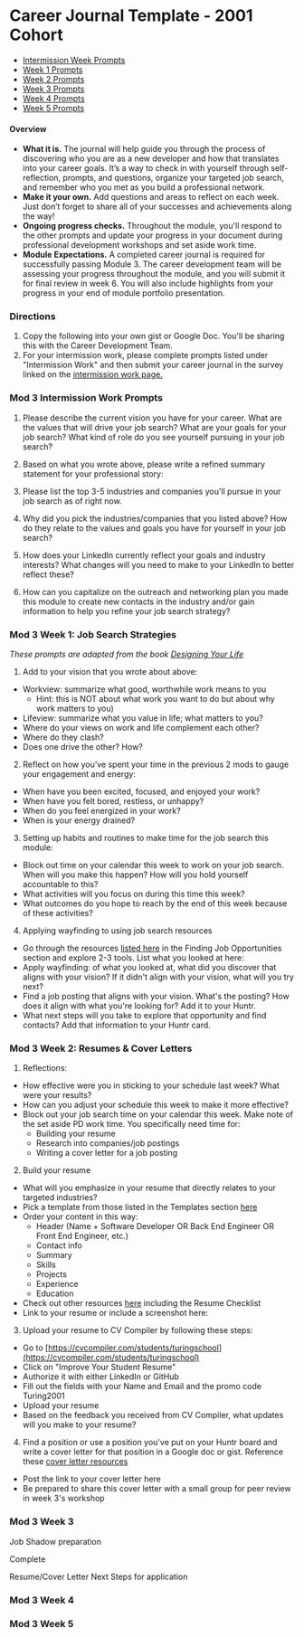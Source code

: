 # Career Journal Template - 2001 Cohort

* [Intermission Week Prompts](#intermission)
* [Week 1 Prompts](#week-1)
* [Week 2 Prompts](#week-2)
* [Week 3 Prompts](#week-3)
* [Week 4 Prompts](#week-4)
* [Week 5 Prompts](#week-5)

#### Overview
* **What it is.** The journal will help guide you through the process of discovering who you are as a new developer and how that translates into your career goals.  It’s a way to check in with yourself through self-reflection, prompts, and questions, organize your targeted job search, and remember who you met as you build a professional network.   
* **Make it your own.** Add questions and areas to reflect on each week. Just don’t forget to share all of your successes and achievements along the way! 
* **Ongoing progress checks.** Throughout the module, you'll respond to the other prompts and update your progress in your document during professional development workshops and set aside work time. 
* **Module Expectations.** A completed career journal is required for successfully passing Module 3. The career development team will be assessing your progress throughout the module, and you will submit it for final review in week 6. You will also include highlights from your progress in your end of module portfolio presentation. 

### Directions
1. Copy the following into your own gist or Google Doc. You'll be sharing this with the Career Development Team. 
2. For your intermission work, please complete prompts listed under "Intermission Work" and then submit your career journal in the survey linked on the [intermission work page.](https://github.com/turingschool/career-development-curriculum/blob/master/module_three/pre_work.md)

### Mod 3 Intermission Work Prompts <a name="intermission"></a>
1. Please describe the current vision you have for your career. What are the values that will drive your job search? What are your goals for your job search? What kind of role do you see yourself pursuing in your job search? 

2. Based on what you wrote above, please write a refined summary statement for your professional story:

3. Please list the top 3-5 industries and companies you'll pursue in your job search as of right now.

4. Why did you pick the industries/companies that you listed above? How do they relate to the values and goals you have for yourself in your job search?

5. How does your LinkedIn currently reflect your goals and industry interests? What changes will you need to make to your LinkedIn to better reflect these?

6. How can you capitalize on the outreach and networking plan you made this module to create new contacts in the industry and/or gain information to help you refine your job search strategy? 

### Mod 3 Week 1: Job Search Strategies <a name="week-1"></a>
*These prompts are adapted from the book [Designing Your Life](https://bookshop.org/books/designing-your-life-how-to-build-a-well-lived-joyful-life/9781101875322)*
1. Add to your vision that you wrote about above:
* Workview: summarize what good, worthwhile work means to you 
    * Hint: this is NOT about what work you want to do but about why work matters to you)
* Lifeview: summarize what you value in life; what matters to you?
* Where do your views on work and life complement each other?
* Where do they clash?
* Does one drive the other? How?

2. Reflect on how you’ve spent your time in the previous 2 mods to gauge your engagement and energy:
* When have you been excited, focused, and enjoyed your work?
* When have you felt bored, restless, or unhappy?
* When do you feel energized in your work?
* When is your energy drained?

3. Setting up habits and routines to make time for the job search this module:
* Block out time on your calendar this week to work on your job search. When will you make this happen? How will you hold yourself accountable to this?
* What activities will you focus on during this time this week?
* What outcomes do you hope to reach by the end of this week because of these activities?

4. Applying wayfinding to using job search resources
* Go through the resources [listed here](https://github.com/turingschool/career-development-curriculum/blob/master/module-5/job_search_care_package.md#job-opportunities) in the Finding Job Opportunities section and explore 2-3 tools. List what you looked at here:
* Apply wayfinding: of what you looked at, what did you discover that aligns with your vision? If it didn't align with your vision, what will you try next?
* Find a job posting that aligns with your vision. What's the posting? How does it align with what you're looking for? Add it to your Huntr.
* What next steps will you take to explore that opportunity and find contacts? Add that information to your Huntr card.

### Mod 3 Week 2: Resumes & Cover Letters <a name="week-2"></a>
1. Reflections:
* How effective were you in sticking to your schedule last week? What were your results?
* How can you adjust your schedule this week to make it more effective? 
* Block out your job search time on your calendar this week. Make note of the set aside PD work time. You specifically need time for:
   * Building your resume
   * Research into companies/job postings
   * Writing a cover letter for a job posting

2. Build your resume
* What will you emphasize in your resume that directly relates to your targeted industries?
* Pick a template from those listed in the Templates section [here](https://github.com/turingschool/career-development-curriculum-site/blob/master/resources/resume_resources.md)
* Order your content in this way:
   * Header (Name + Software Developer OR Back End Engineer OR Front End Engineer, etc.)
   * Contact info
   * Summary
   * Skills
   * Projects
   * Experience
   * Education
* Check out other resources [here](https://github.com/turingschool/career-development-curriculum-site/blob/master/resources/resume_resources.md) including the Resume Checklist
* Link to your resume or include a screenshot here: 

3. Upload your resume to CV Compiler by following these steps: 
* Go to [https://cvcompiler.com/students/turingschool](https://cvcompiler.com/students/turingschool)
* Click on "Improve Your Student Resume"
* Authorize it with either LinkedIn or GitHub
* Fill out the fields with your Name and Email and the promo code Turing2001
* Upload your resume
* Based on the feedback you received from CV Compiler, what updates will you make to your resume?

4. Find a position or use a position you've put on your Huntr board and write a cover letter for that position in a Google doc or gist. Reference these [cover letter resources](https://github.com/turingschool/career-development-curriculum-site/blob/master/resources/cover_letter_resources.md)
* Post the link to your cover letter here 
* Be prepared to share this cover letter with a small group for peer review in week 3's workshop 

### Mod 3 Week 3 <a name="week-3"></a>
Job Shadow preparation

Complete 

Resume/Cover Letter Next Steps for application


### Mod 3 Week 4 <a name="week-4"></a>

### Mod 3 Week 5 <a name="week-5"></a>

